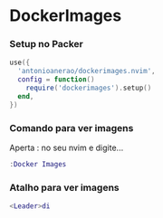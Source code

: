 # DockerImages

### Setup no Packer

```lua
use({
  'antonioanerao/dockerimages.nvim',
  config = function()
    require('dockerimages').setup()
  end,
})
```

### Comando para ver imagens

Aperta : no seu nvim e digite...
```lua
:Docker Images
```
### Atalho para ver imagens

```lua
<Leader>di
```
